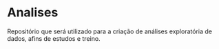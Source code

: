 # Analises
Repositório que será utilizado para a criação de análises exploratória de dados, afins de estudos e treino.
